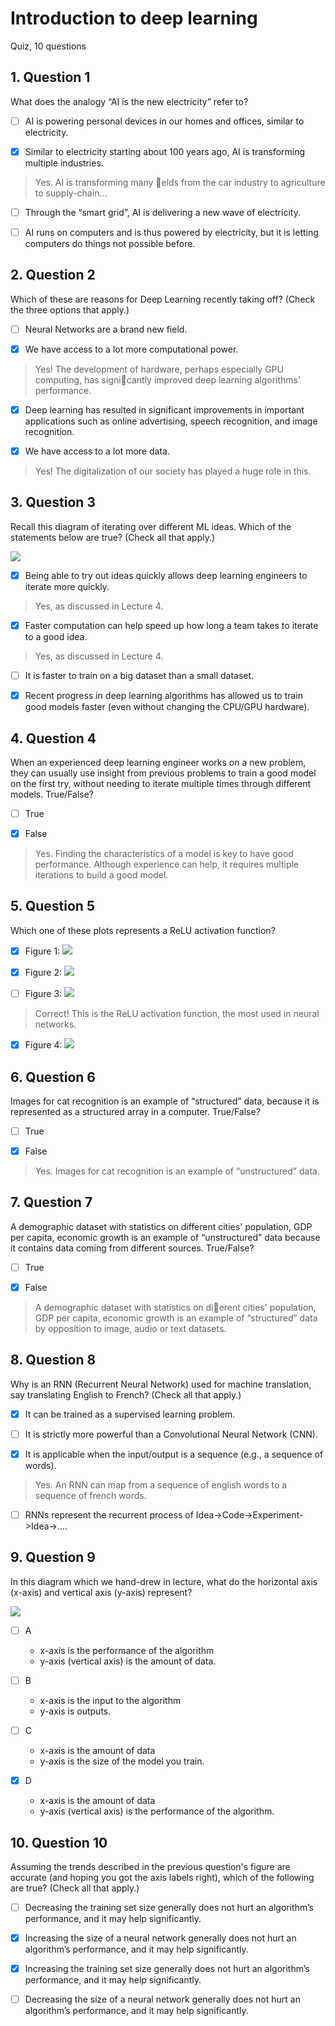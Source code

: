 # Introduction to deep learning
Quiz, 10 questions

## 1. Question 1

What does the analogy “AI is the new electricity” refer to?

- [ ] AI is powering personal devices in our homes and offices, similar to electricity.

- [x] Similar to electricity starting about 100 years ago, AI is transforming multiple industries.

> Yes. AI is transforming many 􀃒elds from the car industry to agriculture to
supply-chain...

- [ ] Through the “smart grid”, AI is delivering a new wave of electricity.

- [ ] AI runs on computers and is thus powered by electricity, but it is letting computers do things not possible before.

## 2. Question 2
Which of these are reasons for Deep Learning recently taking off? (Check the three options that apply.)

- [ ] Neural Networks are a brand new field.

- [x] We have access to a lot more computational power.

> Yes! The development of hardware, perhaps especially GPU computing, has
signi􀃒cantly improved deep learning algorithms' performance.

- [x] Deep learning has resulted in significant improvements in important applications such as online advertising, speech recognition, and image recognition.

- [x] We have access to a lot more data.

> Yes! The digitalization of our society has played a huge role in this.


## 3. Question 3
Recall this diagram of iterating over different ML ideas. Which of the statements below are true? (Check all that apply.)

![](https://d3c33hcgiwev3.cloudfront.net/imageAssetProxy.v1/FalVl3ygEeegaQ4NYTdESg_7a0184575b8bdc47f8c3f29601302cb8_Screen-Shot-2017-08-08-at-6.13.59-PM.png?expiry=1520899200000&hmac=rGPZjU8bArk__0uIndV6GfEVX48u2MrwOTDfDp-x9Hs)

- [x] Being able to try out ideas quickly allows deep learning engineers to iterate more quickly.

> Yes, as discussed in Lecture 4.

- [x] Faster computation can help speed up how long a team takes to iterate to a good idea.

> Yes, as discussed in Lecture 4.

- [ ] It is faster to train on a big dataset than a small dataset.

- [x] Recent progress in deep learning algorithms has allowed us to train good models faster (even without changing the CPU/GPU hardware).

## 4. Question 4

When an experienced deep learning engineer works on a new problem, they can usually use insight from previous problems to train a good model on the first try, without needing to iterate multiple times through different models. True/False?

- [ ] True

- [x] False

> Yes. Finding the characteristics of a model is key to have good
performance. Although experience can help, it requires multiple iterations
to build a good model.

## 5. Question 5

Which one of these plots represents a ReLU activation function?

- [x] Figure 1:
![](https://d3c33hcgiwev3.cloudfront.net/imageAssetProxy.v1/rDlJVXGkEeeOXQ7jdzu9Bg_ebe829e5a35b0a8d44b8fe85c7b28f9a_figure-1.png?expiry=1520899200000&hmac=kLDugmkl0uUQfbzJ5Elapcc8E-X5kdkJuvdI4rZmKHM)

- [x] Figure 2:
![](https://d3c33hcgiwev3.cloudfront.net/imageAssetProxy.v1/fwrRT3GkEee1BBJ2zgI9PA_c3a9e3d21c9e6cad5bb938ba596f94e3_Figure-2.png?expiry=1520899200000&hmac=9cAUt-N3sCDBD6J3zsrqJjG0lcc6OKTlujz9UG8vC2o)

- [ ] Figure 3:
![](https://d3c33hcgiwev3.cloudfront.net/imageAssetProxy.v1/sBkbVnGkEee1BBJ2zgI9PA_2e3410579d847b4df4c2cf2691d63d3e_figure3.png?expiry=1520899200000&hmac=Jo0Ld1dG9nV2IB3V4Oty1cDaMb1FGZw89Gs_PuiCRGI)

> Correct! This is the ReLU activation function, the most used in neural
networks.

- [x] Figure 4:
![](https://d3c33hcgiwev3.cloudfront.net/imageAssetProxy.v1/0GhwpHGkEeewexKhHrUb5g_2e64af1a0d0520a05f4b366bd77328ff_figure4.png?expiry=1520899200000&hmac=Xg0A2lTicabQRwK8qIcasMFTDQWMNqgbMkvUjyr2DD0)

## 6. Question 6
Images for cat recognition is an example of “structured” data, because it is represented as a structured array in a computer. True/False?

- [ ] True

- [x] False

> Yes. Images for cat recognition is an example of “unstructured” data.

## 7. Question 7
A demographic dataset with statistics on different cities' population, GDP per capita, economic growth is an example of “unstructured” data because it contains data coming from different sources. True/False?

- [ ] True

- [x] False

> A demographic dataset with statistics on di􀃗erent cities' population, GDP
per capita, economic growth is an example of “structured” data by
opposition to image, audio or text datasets.

## 8. Question 8
Why is an RNN (Recurrent Neural Network) used for machine translation, say translating English to French? (Check all that apply.)

- [x] It can be trained as a supervised learning problem.

- [ ] It is strictly more powerful than a Convolutional Neural Network (CNN).

- [x] It is applicable when the input/output is a sequence (e.g., a sequence of words).

> Yes. An RNN can map from a sequence of english words to a sequence of
french words.

- [ ] RNNs represent the recurrent process of Idea->Code->Experiment->Idea->....

## 9. Question 9
In this diagram which we hand-drew in lecture, what do the horizontal axis (x-axis) and vertical axis (y-axis) represent?

![](https://d3c33hcgiwev3.cloudfront.net/imageAssetProxy.v1/JP--G3ooEeeJIwrF5BVsIg_b60d752c05bec0881d8ca08cfc2646d2_Screen-Shot-2017-08-05-at-2.30.09-PM.png?expiry=1520899200000&hmac=Q9lDvTV0q4jd23gib-xr_JsEYovfwfBUK7NV2u7VS9c)

- [ ] A
    - x-axis is the performance of the algorithm
    - y-axis (vertical axis) is the amount of data.

- [ ] B
    - x-axis is the input to the algorithm
    - y-axis is outputs.

- [ ] C
    - x-axis is the amount of data
    - y-axis is the size of the model you train.

- [x] D
    - x-axis is the amount of data
    - y-axis (vertical axis) is the performance of the algorithm.

## 10. Question 10
Assuming the trends described in the previous question's figure are accurate (and hoping you got the axis labels right), which of the following are true? (Check all that apply.)

- [ ] Decreasing the training set size generally does not hurt an algorithm’s performance, and it may help significantly.

- [x] Increasing the size of a neural network generally does not hurt an algorithm’s performance, and it may help significantly.

- [x] Increasing the training set size generally does not hurt an algorithm’s performance, and it may help significantly.

- [ ] Decreasing the size of a neural network generally does not hurt an algorithm’s performance, and it may help significantly.